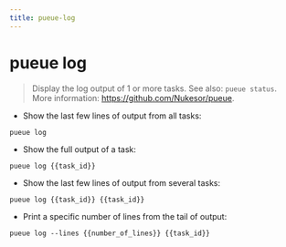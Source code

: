 ```yaml
---
title: pueue-log
---
```

# pueue log

> Display the log output of 1 or more tasks.
> See also: `pueue status`.
> More information: <https://github.com/Nukesor/pueue>.

- Show the last few lines of output from all tasks:

`pueue log`

- Show the full output of a task:

`pueue log {{task_id}}`

- Show the last few lines of output from several tasks:

`pueue log {{task_id}} {{task_id}}`

- Print a specific number of lines from the tail of output:

`pueue log --lines {{number_of_lines}} {{task_id}}`
